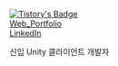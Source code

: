 [![Tistory's Badge](https://github-readme-tistory-card.vercel.app/api/badge?name=Baek_Nothing__&theme=vue)](https://baeknothing.tistory.com/)  
[Web_Portfolio](http://baeknothing.com/)  
[LinkedIn](http://linkedin.com/in/baeknothing)

신입 Unity 클라이언트 개발자
